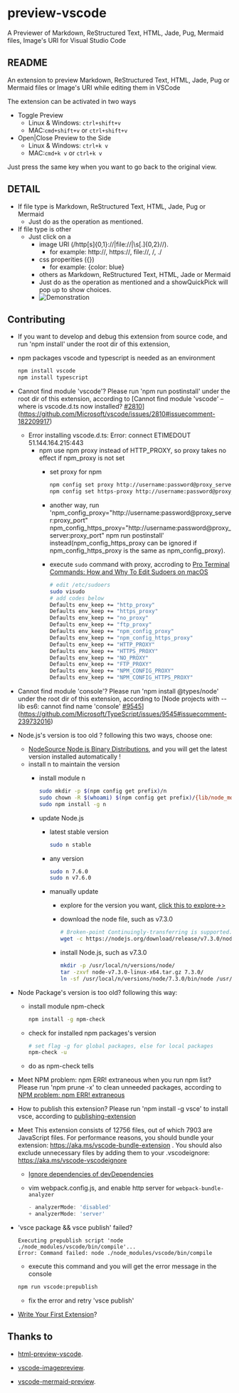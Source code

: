# preview-vscode

A Previewer of Markdown, ReStructured Text, HTML, Jade, Pug, Mermaid files, Image's URI for Visual Studio Code

## README

An extension to preview Markdown, ReStructured Text, HTML, Jade, Pug or Mermaid files or Image's URI while editing them in VSCode

The extension can be activated in two ways

* Toggle Preview
  * Linux & Windows: `ctrl+shift+v`
  * MAC:`cmd+shift+v` or `ctrl+shift+v`
* Open|Close Preview to the Side
  * Linux & Windows: `ctrl+k v`
  * MAC:`cmd+k v` or `ctrl+k v`

Just press the same key when you want to go back to the original view.

## DETAIL

* If file type is Markdown, ReStructured Text, HTML, Jade, Pug or Mermaid
  * Just do as the operation as mentioned.
* If file type is other
  * Just click on a  
    * image URI (/http[s]{0,1}:\/\/|file:\/\/|\s[\.]{0,2}\//).
      * for example: http://, https://, file://, /, ./
    * css properities ({})
      * for example: {color: blue}
    * others as Markdown, ReStructured Text, HTML, Jade or Mermaid
    * Just do as the operation as mentioned and a showQuickPick will pop up to show choices.
    * ![Demonstration](https://github.com/searKing/preview-vscode/raw/HEAD/media/demonstration.gif)

## Contributing

* If you want to develop and debug this extension from source code, and run 'npm install' under the root dir of this extension,

* npm packages vscode and typescript is needed as an environment

    ```bash
    npm install vscode
    npm install typescript
    ```

* Cannot find module 'vscode'? Please run 'npm run postinstall' under the root dir of this extension,
according to [Cannot find module 'vscode' – where is vscode.d.ts now installed? [#2810](https://github.com/searKing/preview-vscode/issues/2810)](https://github.com/Microsoft/vscode/issues/2810#issuecomment-182209917)
  * Error installing vscode.d.ts: Error: connect ETIMEDOUT 51.144.164.215:443
    * npm use npm proxy instead of HTTP_PROXY, so proxy takes no effect if npm_proxy is not set
      * set proxy for npm

        ```bash
        npm config set proxy http://username:password@proxy_server:proxy_port
        npm config set https-proxy http://username:password@proxy_server:proxy_port
        ```

      * another way, run 'npm_config_proxy="http://username:password@proxy_server:proxy_port" npm_config_https_proxy="http://username:password@proxy_server:proxy_port" npm run postinstall' instead(npm_config_https_proxy can be ignored if npm_config_https_proxy is the same as npm_config_proxy).

      * execute `sudo` command with proxy, accroding to [Pro Terminal Commands: How and Why To Edit Sudoers on macOS](https://www.applegazette.com/mac/pro-terminal-commands-how-and-why-to-edit-sudoers-on-macos/)

        ```bash
        # edit /etc/sudoers
        sudo visudo
        # add codes below
        Defaults env_keep += "http_proxy"
        Defaults env_keep += "https_proxy"
        Defaults env_keep += "no_proxy"
        Defaults env_keep += "ftp_proxy"
        Defaults env_keep += "npm_config_proxy"
        Defaults env_keep += "npm_config_https_proxy"
        Defaults env_keep += "HTTP_PROXY"
        Defaults env_keep += "HTTPS_PROXY"
        Defaults env_keep += "NO_PROXY"
        Defaults env_keep += "FTP_PROXY"
        Defaults env_keep += "NPM_CONFIG_PROXY"
        Defaults env_keep += "NPM_CONFIG_HTTPS_PROXY"
        ```

* Cannot find module 'console'? Please run 'npm install @types/node' under the root dir of this extension,
according to [Node projects with --lib es6: cannot find name 'console' [#9545](https://github.com/searKing/preview-vscode/issues/9545)](https://github.com/Microsoft/TypeScript/issues/9545#issuecomment-239732016)

* Node.js's version is too old ? following this two ways, choose one:
  * [NodeSource Node.js Binary Distributions](https://github.com/nodesource/distributions), and you will get the latest version installed automatically !
  * install n to maintain the version
    * install module n

        ```bash
        sudo mkdir -p $(npm config get prefix)/n
        sudo chown -R $(whoami) $(npm config get prefix)/{lib/node_modules,bin,share,n}
        sudo npm install -g n
        ```

    * update Node.js
      * latest stable version

        ```bash
        sudo n stable
        ```

      * any version

        ```bash
        sudo n 7.6.0
        sudo n v7.6.0
        ```

      * manually update
        * explore for the version you want, [click this to explore->>](https://nodejs.org/download/)
        * download the node file, such as v7.3.0

            ```bash
            # Broken-point Continuingly-transferring is supported.
            wget -c https://nodejs.org/download/release/v7.3.0/node-v7.3.0-linux-x64.tar.gz
            ```

        * install Node.js, such as v7.3.0

            ```bash
            mkdir -p /usr/local/n/versions/node/
            tar -zxvf node-v7.3.0-linux-x64.tar.gz 7.3.0/
            ln -sf /usr/local/n/versions/node/7.3.0/bin/node /usr/bin/node
            ```

* Node Package's version is too old? following this way:
  * install module npm-check

    ```bash
    npm install -g npm-check
    ```

  * check for installed npm packages's version

    ```bash
    # set flag -g for global packages, else for local packages
    npm-check -u
    ```

  * do as npm-check tells

* Meet NPM problem: npm ERR! extraneous when you run npm list? Please run 'npm prune -x' to clean unneeded packages,
according to [NPM problem: npm ERR! extraneous](http://lifeonubuntu.com/npm-problem-npm-err-extraneous/)

* How to publish this extension? Please run 'npm install -g vsce' to install vsce, according to [publishing-extension](https://code.visualstudio.com/api/working-with-extensions/publishing-extension)

* Meet This extension consists of 12756 files, out of which 7903 are JavaScript files. For performance reasons, you should bundle your extension: https://aka.ms/vscode-bundle-extension . You should also exclude unnecessary files by adding them to your .vscodeignore: https://aka.ms/vscode-vscodeignore
  * [Ignore dependencies of devDependencies](https://github.com/microsoft/vscode-vsce/issues/52)
  * vim webpack.config.js, and enable http server for `webpack-bundle-analyzer`

    ```js
    - analyzerMode: 'disabled'
    + analyzerMode: 'server'
    ```


* 'vsce package && vsce publish' failed?

  ```info
  Executing prepublish script 'node ./node_modules/vscode/bin/compile'...
  Error: Command failed: node ./node_modules/vscode/bin/compile
  ```

  * execute this command and you will get the error message in the console

  ```bash
  npm run vscode:prepublish
  ```

  * fix the error and retry 'vsce publish'

* [Write Your First Extension](https://code.visualstudio.com/api/get-started/your-first-extension)?

## Thanks to

* [html-preview-vscode](https://github.com/tht13/html-preview-vscode.git).

* [vscode-imagepreview](https://github.com/buzzfrog/vscode-imagepreview.git).

* [vscode-mermaid-preview](https://github.com/vstirbu/vscode-mermaid-preview.git).